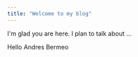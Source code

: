 ```yaml
---
title: "Welcome to my blog"
---
```


I'm glad you are here. I plan to talk about ...


Hello Andres Bermeo
